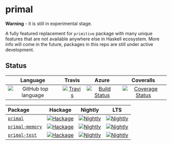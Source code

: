 # primal

**Warning** - it is still in experimental stage.

A fully featured replacement for `primitive` package with many unique features that are
not available anywhere else in Haskell ecosystem. More info will come in the future,
packages in this repo are still under active development.


## Status

| Language | Travis | Azure | Coveralls |
|:--------:|:------:|:--------:|:---------:|
| ![GitHub top language](https://img.shields.io/github/languages/top/lehins/primal.svg) | [![Travis](https://img.shields.io/travis/lehins/primal/master.svg?label=Linux%20%26%20OS%20X)](https://travis-ci.com/lehins/primal) | [![Build Status](https://dev.azure.com/kuleshevich/primal/_apis/build/status/lehins.primal?branchName=master)](https://dev.azure.com/kuleshevich/primal/_build?branchName=master) | [![Coverage Status](https://coveralls.io/repos/github/lehins/primal/badge.svg?branch=master)](https://coveralls.io/github/lehins/primal?branch=master)

|      Package       | Hackage | Nightly | LTS |
|:-------------------|:-------:|:-------:|:---:|
|  [`primal`](https://github.com/lehins/primal/tree/master/primal)|                                       [![Hackage](https://img.shields.io/hackage/v/primal.svg)](https://hackage.haskell.org/package/primal)|                                                                                                        [![Nightly](https://www.stackage.org/package/primal/badge/nightly)](https://www.stackage.org/nightly/package/primal)|                                                                                         [![Nightly](https://www.stackage.org/package/primal/badge/lts)](https://www.stackage.org/lts/package/primal)|
|  [`primal-memory`](https://github.com/lehins/primal/tree/master/primal-memory)|                                       [![Hackage](https://img.shields.io/hackage/v/primal.svg)](https://hackage.haskell.org/package/primal-memory)|                                                                                                        [![Nightly](https://www.stackage.org/package/primal-memory/badge/nightly)](https://www.stackage.org/nightly/package/primal-memory)|                                                                                         [![Nightly](https://www.stackage.org/package/primal-memory/badge/lts)](https://www.stackage.org/lts/package/primal-memory)|
|  [`primal-test`](https://github.com/lehins/primal/tree/master/primal-test)|                            [![Hackage](https://img.shields.io/hackage/v/primal-test.svg)](https://hackage.haskell.org/package/primal-test)|                                                                                              [![Nightly](https://www.stackage.org/package/primal-test/badge/nightly)](https://www.stackage.org/nightly/package/primal-test)|                                                                               [![Nightly](https://www.stackage.org/package/primal-test/badge/lts)](https://www.stackage.org/lts/package/primal-test)|
